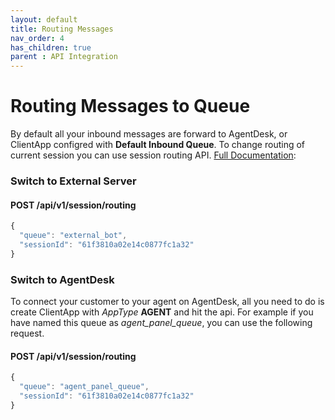 ```yaml
---
layout: default
title: Routing Messages
nav_order: 4
has_children: true
parent : API Integration
---
```

# Routing Messages to Queue
By default all your inbound messages are forward to AgentDesk, or ClientApp configred with __Default Inbound Queue__. 
To change routing of current session you can use session routing API. [Full Documentation](/server-xms/public2/index.html?shell#session-routing):

### Switch to External Server

#### POST /api/v1/session/routing
```javascript
{
  "queue": "external_bot",
  "sessionId": "61f3810a02e14c0877fc1a32"
}
```

### Switch to AgentDesk
To connect your customer to your agent on AgentDesk, all you need to do is create ClientApp with _AppType_ **AGENT** and hit the api. For example if you have named this queue as _agent\_panel\_queue_, you can use the following request.

#### POST /api/v1/session/routing
```javascript
{
  "queue": "agent_panel_queue",
  "sessionId": "61f3810a02e14c0877fc1a32"
}
```